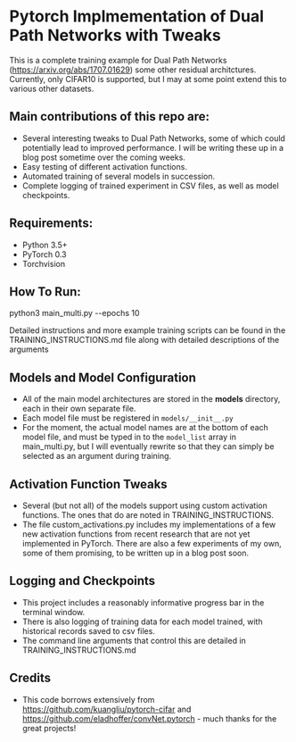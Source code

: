 # Pytorch Implmementation of Dual Path Networks with Tweaks

This is a complete training example for Dual Path Networks (https://arxiv.org/abs/1707.01629) some other residual architctures.
Currently, only CIFAR10 is supported, but I may at some point extend this to various other datasets.

## Main contributions of this repo are:
* Several interesting tweaks to Dual Path Networks, some of which could potentially lead to improved performance. I will be writing these up in a blog post sometime over the coming weeks.
* Easy testing of different activation functions.
* Automated training of several models in succession.
* Complete logging of trained experiment in CSV files, as well as model checkpoints.

## Requirements:
* Python 3.5+
* PyTorch 0.3
* Torchvision

## How To Run:
python3 main_multi.py --epochs 10

Detailed instructions and more example training scripts can be found in the TRAINING_INSTRUCTIONS.md file along with detailed descriptions of the arguments

## Models and Model Configuration
* All of the main model architectures are stored in the **models** directory, each in their own separate file.
* Each model file must be registered in <code>models/\_\_init\_\_.py</code>
* For the moment, the actual model names are at the bottom of each model file, and must be typed in to the `model_list` array in main_multi.py, but I will eventually rewrite so that they can simply be selected as an argument during training.

## Activation Function Tweaks
* Several (but not all) of the models support using custom activation functions. The ones that do are noted in TRAINING_INSTRUCTIONS. 
* The file custom_activations.py includes my implementations of a few new activation functions from recent research that are not yet implemented in PyTorch. There are also a few experiments of my own, some of them promising, to be written up in a blog post soon.

## Logging and Checkpoints
* This project includes a reasonably informative progress bar in the terminal window.
* There is also logging of training data for each model trained, with historical records saved to csv files.
* The command line arguments that control this are detailed in TRAINING_INSTRUCTIONS.md

## Credits
* This code borrows extensively from https://github.com/kuangliu/pytorch-cifar and https://github.com/eladhoffer/convNet.pytorch - much thanks for the great projects!
